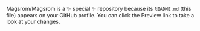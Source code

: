 Magsrom/Magsrom is a ✨ special ✨ repository because its `README.md` (this file) appears on your GitHub profile.
You can click the Preview link to take a look at your changes.
